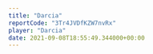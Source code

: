```yaml
---
title: "Darcia"
reportCode: "3Tr4JVDfKZW7nvRx"
player: "Darcia"
date: 2021-09-08T18:55:49.344000+00:00
---
```

